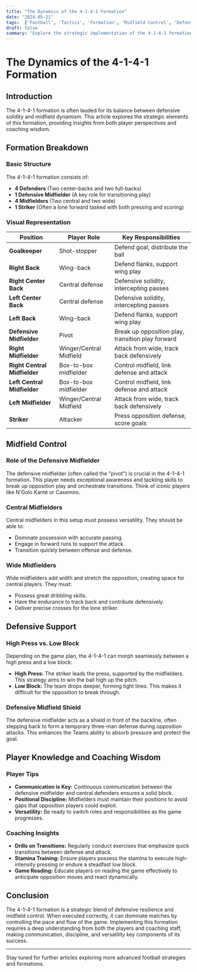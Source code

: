 ```yaml
---
title: "The Dynamics of the 4-1-4-1 Formation"
date: "2024-05-21"
tags:  ['Football', 'Tactics', 'Formation', 'Midfield Control', 'Defensive Support', 'Coaching Wisdom', 'Player Knowledge', 'Soccer Strategy', 'Football Analysis', 'Professional Football']
draft: false
summary: "Explore the strategic implementation of the 4-1-4-1 formation in football, with a focus on midfield control and defensive support."
---
```


# The Dynamics of the 4-1-4-1 Formation

## Introduction

The 4-1-4-1 formation is often lauded for its balance between defensive solidity and midfield dynamism. This article explores the strategic elements of this formation, providing insights from both player perspectives and coaching wisdom.

## Formation Breakdown

### Basic Structure

The 4-1-4-1 formation consists of:
- **4 Defenders** (Two center-backs and two full-backs)
- **1 Defensive Midfielder** (A key role for transitioning play)
- **4 Midfielders** (Two central and two wide)
- **1 Striker** (Often a lone forward tasked with both pressing and scoring)

### Visual Representation

| Position          | Player Role                       | Key Responsibilities                                                       |
|-------------------|-----------------------------------|----------------------------------------------------------------------------|
| **Goalkeeper**    | Shot-stopper                      | Defend goal, distribute the ball                                           |
| **Right Back**    | Wing-back                         | Defend flanks, support wing play                                           |
| **Right Center Back** | Central defense                | Defensive solidity, intercepting passes                                    |
| **Left Center Back**  | Central defense                | Defensive solidity, intercepting passes                                    |
| **Left Back**     | Wing-back                         | Defend flanks, support wing play                                           |
| **Defensive Midfielder** | Pivot                         | Break up opposition play, transition play forward                          |
| **Right Midfielder**   | Winger/Central Midfield       | Attack from wide, track back defensively                                  |
| **Right Central Midfielder** | Box-to-box midfielder| Control midfield, link defense and attack                                  |
| **Left Central Midfielder**  | Box-to-box midfielder| Control midfield, link defense and attack                                  |
| **Left Midfielder**    | Winger/Central Midfield       | Attack from wide, track back defensively                                  |
| **Striker**       | Attacker                          | Press opposition defense, score goals                                      |

## Midfield Control

### Role of the Defensive Midfielder

The defensive midfielder (often called the "pivot") is crucial in the 4-1-4-1 formation. This player needs exceptional awareness and tackling skills to break up opposition play and orchestrate transitions. Think of iconic players like N'Golo Kanté or Casemiro.

### Central Midfielders

Central midfielders in this setup must possess versatility. They should be able to:
- Dominate possession with accurate passing.
- Engage in forward runs to support the attack.
- Transition quickly between offense and defense.

### Wide Midfielders

Wide midfielders add width and stretch the opposition, creating space for central players. They must:
- Possess great dribbling skills.
- Have the endurance to track back and contribute defensively.
- Deliver precise crosses for the lone striker.

## Defensive Support

### High Press vs. Low Block

Depending on the game plan, the 4-1-4-1 can morph seamlessly between a high press and a low block:
- **High Press:** The striker leads the press, supported by the midfielders. This strategy aims to win the ball high up the pitch.
- **Low Block:** The team drops deeper, forming tight lines. This makes it difficult for the opposition to break through.

### Defensive Midfield Shield

The defensive midfielder acts as a shield in front of the backline, often stepping back to form a temporary three-man defense during opposition attacks. This enhances the Teams ability to absorb pressure and protect the goal.

## Player Knowledge and Coaching Wisdom

### Player Tips

- **Communication is Key:** Continuous communication between the defensive midfielder and central defenders ensures a solid block.
- **Positional Discipline:** Midfielders must maintain their positions to avoid gaps that opposition players could exploit.
- **Versatility:** Be ready to switch roles and responsibilities as the game progresses.

### Coaching Insights

- **Drills on Transitions:** Regularly conduct exercises that emphasize quick transitions between defense and attack.
- **Stamina Training:** Ensure players possess the stamina to execute high-intensity pressing or endure a steadfast low block.
- **Game Reading:** Educate players on reading the game effectively to anticipate opposition moves and react dynamically.

## Conclusion

The 4-1-4-1 formation is a strategic blend of defensive resilience and midfield control. When executed correctly, it can dominate matches by controlling the pace and flow of the game. Implementing this formation requires a deep understanding from both the players and coaching staff, making communication, discipline, and versatility key components of its success.

---

Stay tuned for further articles exploring more advanced football strategies and formations.